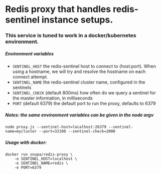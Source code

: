 # Redis proxy that handles redis-sentinel instance setups.
### This service is tuned to work in a docker/kubernetes environment.

##### Environment variables
- ```SENTINEL_HOST``` the redis-sentinel host to connect to (host:port). When using a hostname, we will try and resolve the hostname on each connect attempt.
- ```SENTINEL_NAME``` the redis-sentinel cluster name, configured in the sentinels
- ```SENTINEL_CHECK``` (default 800ms) how often do we query a sentinel for the master information, in milliseconds
- ```PORT``` (default 6379) the default port to run the proxy, defaults to 6379

##### Notes: the same environment variables can be given in the node argv
```
node proxy.js --sentinel-host=localhost:26379 --sentinel-name=mycluster --port=32100 --sentinel-check=2000
```

##### Usage with docker:
```
docker run snupa/redis-proxy \
    -e SENTINEL_HOST=localhost \
    -e SENTINEL_NAME=redis \
    -e PORT=6379
```